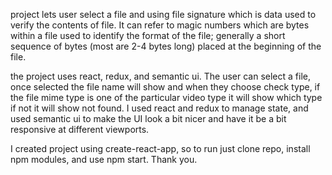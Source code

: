 project lets user select a file and using file signature which is data used to verify the contents of file. It can refer to magic numbers which are bytes within a file used to identify the format of the file; generally a short sequence of bytes (most are 2-4 bytes long) placed at the beginning of the file.

the project uses react, redux, and semantic ui. The user can select a file, once selected the file name will show and when they choose check type, if the file mime type is one of the particular video type it will show which type if not it will show not found. I used react and redux to manage state, and used semantic ui to make the UI look a bit nicer and have it be a bit responsive at different viewports.


I created project using create-react-app, so to run just clone repo, install npm modules, and use npm start.  Thank you.

